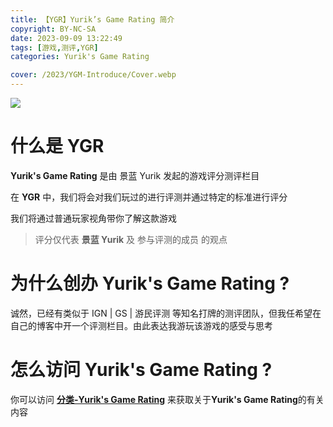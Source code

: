 ```yaml
---
title: 【YGR】Yurik’s Game Rating 简介
copyright: BY-NC-SA
date: 2023-09-09 13:22:49
tags: [游戏,测评,YGR]
categories: Yurik's Game Rating

cover: /2023/YGM-Introduce/Cover.webp
---
```


![](Cover.webp)

# 什么是 YGR

**Yurik's Game Rating** 是由 景蓝 Yurik 发起的游戏评分测评栏目

在 **YGR** 中，我们将会对我们玩过的进行评测并通过特定的标准进行评分

我们将通过普通玩家视角带你了解这款游戏

> 评分仅代表 **景蓝 Yurik** 及 参与评测的成员 的观点

# 为什么创办 **Yurik's Game Rating** ?

诚然，已经有类似于 IGN | GS | 游民评测 等知名打牌的测评团队，但我任希望在自己的博客中开一个评测栏目。由此表达我游玩该游戏的感受与思考

# 怎么访问 **Yurik's Game Rating** ?

你可以访问 [**分类-Yurik's Game Rating**](/categories/Yurik-s-Game-Rating/) 来获取关于**Yurik's Game Rating**的有关内容
